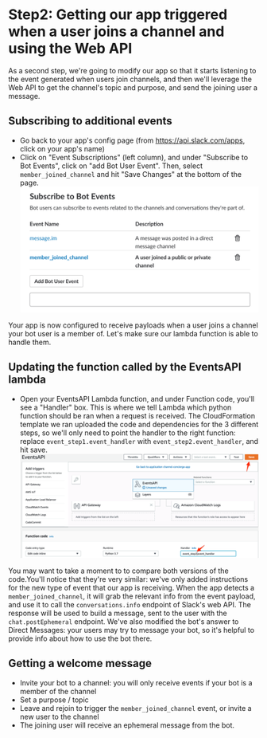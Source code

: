 

# Step2: Getting our app triggered when a user joins a channel and using the Web API

As a second step, we're going to modify our app so that it starts listening to the event generated when users join channels, and then we'll leverage the Web API to get the channel's topic and purpose, and send the joining user a message.



## Subscribing to additional events

- Go back to your app's config page (from https://api.slack.com/apps, click on your app's name)
- Click on "Event Subscriptions" (left column), and under "Subscribe to Bot Events", click on "add Bot User Event". Then, select `member_joined_channel` and hit "Save Changes" at the bottom of the page.
![subscribing to events](docs/step2-events.png)

Your app is now configured to receive payloads when a user joins a channel your bot user is a member of. Let's make sure our lambda function is able to handle them.


## Updating the function called by the EventsAPI lambda

- Open your EventsAPI Lambda function, and under Function code, you'll see a "Handler" box. This is where we tell Lambda which python function should be ran when a request is received. The CloudFormation template we ran uploaded the code and dependencies for the 3 different steps, so we'll only need to point the handler to the right function: replace `event_step1.event_handler` with `event_step2.event_handler`, and hit save.
![Lambda handler](docs/step2-Lambda_handler.png)


You may want to take a moment to to compare both versions of the code.You'll notice that they're very similar: we've only added instructions for the new type of event that our app is receiving.
When the app detects a `member_joined_channel`, it will grab the relevant info from the event payload, and use it to call the `conversations.info` endpoint of Slack's web API. The response will be used to build a message, sent to the user with the `chat.postEphemeral` endpoint.
We've also modified the bot's answer to Direct Messages: your users may try to message your bot, so it's helpful to provide info about how to use the bot there.


## Getting a welcome message

- Invite your bot to a channel: you will only receive events if your bot is a member of the channel
- Set a purpose / topic
- Leave and rejoin to trigger the `member_joined_channel` event, or invite a new user to the channel
- The joining user will receive an ephemeral message from the bot.

